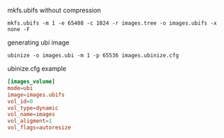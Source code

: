 
mkfs.ubifs without compression

```shell
mkfs.ubifs -m 1 -e 65408 -c 1024 -r images.tree -o images.ubifs -x none -F
```

generating ubi image

```shell
ubinize -o images.ubi -m 1 -p 65536 images.ubinize.cfg
```

ubinize.cfg example

```toml
[images_volume]
mode=ubi
image=images.ubifs
vol_id=0
vol_type=dynamic
vol_name=images
vol_aligment=1
vol_flags=autoresize
```
